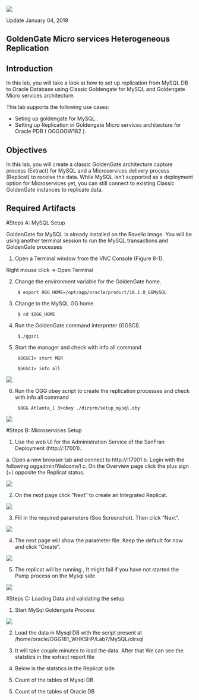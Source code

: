 ![](images/700/Lab700_image100.PNG)

Update January 04, 2019

## GoldenGate Micro services Heterogeneous Replication
## Introduction

In this lab, you will take a look at how to set up replication from MySQL DB to Oracle Database using Classic Goldengate for MySQL and Goldengate Micro services architecture.

This lab supports the following use cases:
-	Seting up goldengate for MySQL .
-	Setting up Replication in Goldengate Micro services architecture for Oracle PDB ( OGGOOW182 ).

## Objectives

In this lab, you will create a classic GoldenGate architecture capture process (Extract) for MySQL and a Microservices delivery process (Replicat) to receive the data.  While MySQL isn’t supported as a deployment option for Microservices yet, you can still connect to existing Classic GoldenGate instances to replicate data.

## Required Artifacts

#Steps A: MySQL Setup

GoldenGate for MySQL is already installed on the Ravello image.  You will be using another terminal session to run the MySQL transactions and GoldenGate processes

1. Open a Terminal window from the VNC Console (Figure 8-1).

Right mouse click -> Open Terminal

2. Change the environment variable for the GoldenGate home.

        $ export OGG_HOME=/opt/app/oracle/product/18.1.0_GGMySQL


3. Change to the MySQL GG home.

        $ cd $OGG_HOME


4. Run the GoldenGate command interpreter (GGSCI).

        $./ggsci

5. Start the manager and check with info all command

        $GGSCI> start MGR

        $GGSCI> info all

![](images/700/Lab700_image101.png)

6. Run the OGG obey script to create the replication processes and check with info all command

        $OGG Atlanta_1 3>obey ./dirprm/setup_mysql.oby

![](images/700/Lab700_image102.png)

#Steps B: Microservices Setup

1. Use the web UI for the Administration Service of the SanFran Deployment (http://<hostname>:17001).

a.  Open a new browser tab and connect to http://<hostname>:17001 
b.  Login with the following oggadmin/Welcome1
c.  On the Overview page click the plus sign (+) opposite the Replicat status.

![](images/700/Lab700_image103.png)

2. On the next page click “Next” to create an Integrated Replicat.

![](images/700/Lab700_image104.png)

3. Fill in the required parameters (See Screenshot).  Then click “Next”.

![](images/700/Lab700_image105.png)

4. The next page will show the parameter file.  Keep the default for now and click “Create”.

![](images/700/Lab700_image106.png)

5. The replicat will be running , It might fail if you have not started the Pump process on the Mysql side

![](images/700/Lab700_image107.png)

#Steps C: Loading Data and validating the setup

1. Start MySql Goldengate Process

![](images/700/Lab700_image108.png)

2. Load the data in Mysql DB with the script present at /home/oracle/OGG181_WHKSHP/Lab7/MySQL/dirsql

[](images/700/Lab700_image109.png)

[](images/700/Lab700_image110.png)

3. It will take couple minutes to load the data. After that We can see the statstics in the extract report file

[](images/700/Lab700_image111.png)

4. Below is the statstics in the Replicat side

[](images/700/Lab700_image112.png)

5. Count of the tables of Mysql DB

[](images/700/Lab700_image113.png)

5. Count of the tables of Oracle DB

[](images/700/Lab700_image114.png)